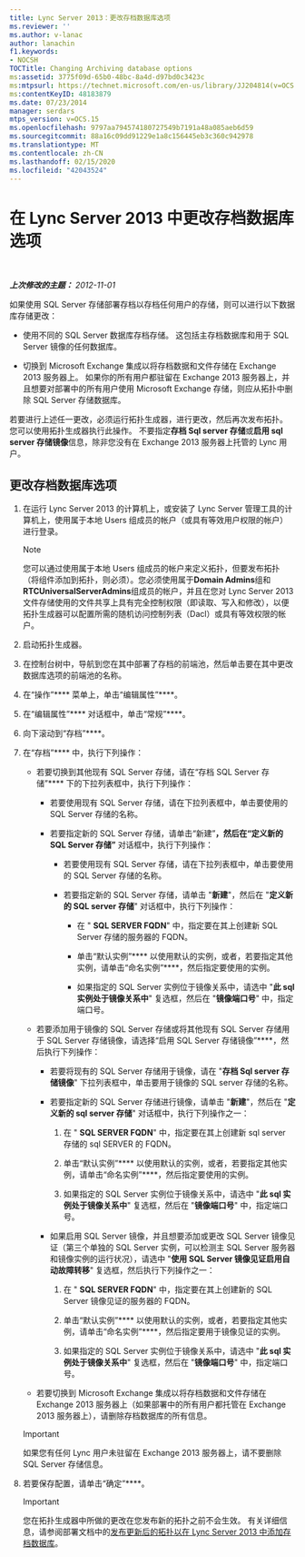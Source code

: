 ```yaml
---
title: Lync Server 2013：更改存档数据库选项
ms.reviewer: ''
ms.author: v-lanac
author: lanachin
f1.keywords:
- NOCSH
TOCTitle: Changing Archiving database options
ms:assetid: 3775f09d-65b0-48bc-8a4d-d97bd0c3423c
ms:mtpsurl: https://technet.microsoft.com/en-us/library/JJ204814(v=OCS.15)
ms:contentKeyID: 48183879
ms.date: 07/23/2014
manager: serdars
mtps_version: v=OCS.15
ms.openlocfilehash: 9797aa794574180727549b7191a48a085aeb6d59
ms.sourcegitcommit: 88a16c09dd91229e1a8c156445eb3c360c942978
ms.translationtype: MT
ms.contentlocale: zh-CN
ms.lasthandoff: 02/15/2020
ms.locfileid: "42043524"
---
```

<div data-xmlns="http://www.w3.org/1999/xhtml">

<div class="topic" data-xmlns="http://www.w3.org/1999/xhtml" data-msxsl="urn:schemas-microsoft-com:xslt" data-cs="http://msdn.microsoft.com/">

<div data-asp="http://msdn2.microsoft.com/asp">

# <a name="changing-archiving-database-options-in-lync-server-2013"></a>在 Lync Server 2013 中更改存档数据库选项

</div>

<div id="mainSection">

<div id="mainBody">

<span> </span>

_**上次修改的主题：** 2012-11-01_

如果使用 SQL Server 存储部署存档以存档任何用户的存储，则可以进行以下数据库存储更改：

  - 使用不同的 SQL Server 数据库存档存储。 这包括主存档数据库和用于 SQL Server 镜像的任何数据库。

  - 切换到 Microsoft Exchange 集成以将存档数据和文件存储在 Exchange 2013 服务器上。 如果你的所有用户都驻留在 Exchange 2013 服务器上，并且想要对部署中的所有用户使用 Microsoft Exchange 存储，则应从拓扑中删除 SQL Server 存储数据库。

若要进行上述任一更改，必须运行拓扑生成器，进行更改，然后再次发布拓扑。 您可以使用拓扑生成器执行此操作。 不要指定**存档 Sql server 存储**或**启用 sql server 存储镜像**信息，除非您没有在 Exchange 2013 服务器上托管的 Lync 用户。

<div>

## <a name="to-change-your-archiving-database-option"></a>更改存档数据库选项

1.  在运行 Lync Server 2013 的计算机上，或安装了 Lync Server 管理工具的计算机上，使用属于本地 Users 组成员的帐户（或具有等效用户权限的帐户）进行登录。
    
    <div>
    

    > [!NOTE]  
    > 您可以通过使用属于本地 Users 组成员的帐户来定义拓扑，但要发布拓扑（将组件添加到拓扑，则必须）。您必须使用属于<STRONG>Domain Admins</STRONG>组和<STRONG>RTCUniversalServerAdmins</STRONG>组成员的帐户，并且在您对 Lync Server 2013 文件存储使用的文件共享上具有完全控制权限（即读取、写入和修改），以便拓扑生成器可以配置所需的随机访问控制列表（Dacl）或具有等效权限的帐户。

    
    </div>

2.  启动拓扑生成器。

3.  在控制台树中，导航到您在其中部署了存档的前端池，然后单击要在其中更改数据库选项的前端池的名称。

4.  在“操作”**** 菜单上，单击“编辑属性”****。

5.  在“编辑属性”**** 对话框中，单击“常规”****。

6.  向下滚动到“存档”****。

7.  在“存档”**** 中，执行下列操作：
    
      - 若要切换到其他现有 SQL Server 存储，请在“存档 SQL Server 存储”**** 下的下拉列表框中，执行下列操作：
        
          - 若要使用现有 SQL Server 存储，请在下拉列表框中，单击要使用的 SQL Server 存储的名称。
        
          - 若要指定新的 SQL Server 存储，请单击“新建”****，然后在“定义新的 SQL Server 存储”**** 对话框中，执行下列操作：
            
              - 若要使用现有 SQL Server 存储，请在下拉列表框中，单击要使用的 SQL Server 存储的名称。
            
              - 若要指定新的 SQL Server 存储，请单击 "**新建**"，然后在 "**定义新的 SQL server 存储**" 对话框中，执行下列操作：
                
                  - 在 " **SQL SERVER FQDN**" 中，指定要在其上创建新 SQL Server 存储的服务器的 FQDN。
                
                  - 单击“默认实例”**** 以使用默认的实例，或者，若要指定其他实例，请单击“命名实例”****，然后指定要使用的实例。
                
                  - 如果指定的 SQL Server 实例位于镜像关系中，请选中 "**此 sql 实例处于镜像关系中**" 复选框，然后在 "**镜像端口号**" 中，指定端口号。
    
      - 若要添加用于镜像的 SQL Server 存储或将其他现有 SQL Server 存储用于 SQL Server 存储镜像，请选择“启用 SQL Server 存储镜像”****，然后执行下列操作：
        
          - 若要将现有的 SQL Server 存储用于镜像，请在 "**存档 Sql server 存储镜像**" 下拉列表框中，单击要用于镜像的 SQL server 存储的名称。
        
          - 若要指定新的 SQL Server 存储进行镜像，请单击 "**新建**"，然后在 "**定义新的 sql server 存储**" 对话框中，执行下列操作之一：
            
            1.  在 " **SQL SERVER FQDN**" 中，指定要在其上创建新 sql server 存储的 sql SERVER 的 FQDN。
            
            2.  单击“默认实例”**** 以使用默认的实例，或者，若要指定其他实例，请单击“命名实例”****，然后指定要使用的实例。
            
            3.  如果指定的 SQL Server 实例位于镜像关系中，请选中 "**此 sql 实例处于镜像关系中**" 复选框，然后在 "**镜像端口号**" 中，指定端口号。
        
          - 如果启用 SQL Server 镜像，并且想要添加或更改 SQL Server 镜像见证（第三个单独的 SQL Server 实例，可以检测主 SQL Server 服务器和镜像实例的运行状况），请选中 "**使用 SQL Server 镜像见证启用自动故障转移**" 复选框，然后执行下列操作之一：
            
            1.  在 " **SQL SERVER FQDN**" 中，指定要在其上创建新的 SQL Server 镜像见证的服务器的 FQDN。
            
            2.  单击“默认实例”**** 以使用默认的实例，或者，若要指定其他实例，请单击“命名实例”****，然后指定要用于镜像见证的实例。
            
            3.  如果指定的 SQL Server 实例位于镜像关系中，请选中 "**此 sql 实例处于镜像关系中**" 复选框，然后在 "**镜像端口号**" 中，指定端口号。
    
      - 若要切换到 Microsoft Exchange 集成以将存档数据和文件存储在 Exchange 2013 服务器上（如果部署中的所有用户都托管在 Exchange 2013 服务器上），请删除存档数据库的所有信息。
    
    <div>
    

    > [!IMPORTANT]  
    > 如果您有任何 Lync 用户未驻留在 Exchange 2013 服务器上，请不要删除 SQL Server 存储信息。

    
    </div>

8.  若要保存配置，请单击“确定”****。
    
    <div>
    

    > [!IMPORTANT]  
    > 您在拓扑生成器中所做的更改在您发布新的拓扑之前不会生效。 有关详细信息，请参阅部署文档中的<A href="lync-server-2013-publishing-the-updated-topology-to-add-archiving-databases.md">发布更新后的拓扑以在 Lync Server 2013 中添加存档数据库</A>。

    
    </div>

</div>

</div>

<span> </span>

</div>

</div>

</div>

